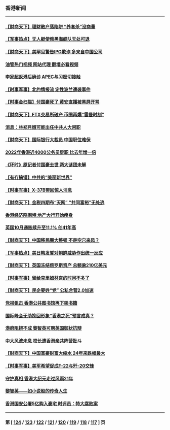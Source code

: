 ### 香港新闻
---
#### [【财商天下】理财散户落陷阱 “养套杀”没商量](../../pages/ncid1349362/n13871031.md?11230845) 
#### [【军事热点】无人艇使俄黑海舰队无处可退](../../pages/ncid1349362/n13870404.md?11230845) 
#### [【财商天下】美罕见警告IPO欺诈 多来自中国公司](../../pages/ncid1349362/n13870361.md?11230845) 
#### [油管热门视频 网站代理 翻墙必看视频](http://138.2.39.72:81/youtube.html?epic-marker?11230845)
#### [李家超返港后确诊 APEC与习密切接触](../../pages/ncid1349362/n13869849.md?11230845) 
#### [【时事军事】北约情报流 定性波兰遭袭事件](../../pages/ncid1349362/n13869570.md?11230845) 
#### [【时事金扫描】付国豪死了 黄安直播被黑屏开骂](../../pages/ncid1349362/n13869187.md?11230845) 
#### [【财商天下】FTX交易所破产 币圈再爆“雷曼时刻”](../../pages/ncid1349362/n13868941.md?11230845) 
#### [消息：林郑月娥可能出任中共人大闲职](../../pages/ncid1349362/n13868353.md?11230845) 
#### [【财商天下】国际银行大裁员 中国职位难保](../../pages/ncid1349362/n13868039.md?11230845) 
#### [2022年香港近4000公务员辞职 比去年增一倍](../../pages/ncid1349362/n13867703.md?11230845) 
#### [《环时》原记者付国豪去世 两大谜团未解](../../pages/ncid1349362/n13867954.md?11230845) 
#### [【有冇搞错】中共的“美丽新世界”](../../pages/ncid1349362/n13867722.md?11230845) 
#### [【时事军事】X-37B带回惊人消息](../../pages/ncid1349362/n13867404.md?11230845) 
#### [【财商天下】金税四期布“天网” “共同富裕”无处逃](../../pages/ncid1349362/n13867309.md?11230845) 
#### [香港经济陷困境 地产大行开始瘦身](../../pages/ncid1349362/n13867087.md?11230845) 
#### [英国10月通胀续升至11.1% 创41年高](../../pages/ncid1349362/n13867005.md?11230845) 
#### [【财商天下】中国移民圈大整顿 不是空穴来风？](../../pages/ncid1349362/n13866656.md?11230845) 
#### [【军事热点】美日韩发誓对朝鲜威胁作出统一反应](../../pages/ncid1349362/n13865820.md?11230845) 
#### [【财商天下】英国冻结俄罗斯资产 总额逾210亿美元](../../pages/ncid1349362/n13865826.md?11230845) 
#### [【时事军事】留给克里姆林宫的时间不多了](../../pages/ncid1349362/n13864990.md?11230845) 
#### [【财商天下】民企要姓“党” 公私合营2.0加速](../../pages/ncid1349362/n13864327.md?11230845) 
#### [党报狙击 香港公共图书馆再下架书籍](../../pages/ncid1349362/n13864021.md?11230845) 
#### [国际峰会无助挽回形象“香港之死”预言成真？](../../pages/ncid1349362/n13864010.md?11230845) 
#### [港府阻挠不成 黎智英可聘英国御状抗辩](../../pages/ncid1349362/n13863307.md?11230845) 
#### [中大风波未息 校长遭香港亲共阵营批斗](../../pages/ncid1349362/n13863273.md?11230845) 
#### [【财商天下】中国富豪财富大缩水 24年来跌幅最大](../../pages/ncid1349362/n13863711.md?11230845) 
#### [【时事军事】美军希望促成F-22与歼-20交锋](../../pages/ncid1349362/n13863142.md?11230845) 
#### [守护真相 香港大纪元走过风雨21年](../../pages/ncid1349362/n13862815.md?11230845) 
#### [黎智英——如小说般的传奇人生](../../pages/ncid1349362/n13862305.md?11230845) 
#### [香港国安公署5亿购入豪宅 时评员：特大腐败案](../../pages/ncid1349362/n13862466.md?11230845) 

---
#### 第 [ [124](./124.md?11230845) / [123](./123.md?11230845) / [122](./122.md?11230845) / [121](./121.md?11230845) / [120](./120.md?11230845) / [119](./119.md?11230845) / [118](./118.md?11230845) / [117](./117.md?11230845) ] 页
